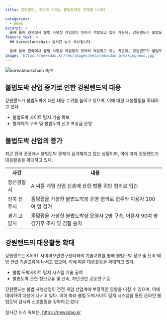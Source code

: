 ```yaml
---
title: 강원랜드, 주변국 카지노 불법도박장 견제에 나서다

categories:
  - News
excerpt: >
  올해 들어 전국에서 불법 사행성 게임장이 잇따라 적발되고 있는 가운데, 강원랜드가 불법도박에 대한 대응 수위를 높이고 있는 것으로 나타났다. 최근 강원랜드는 한국과학기술원(KAIST) 사이버보안연구센터와 불법도박 정보 및 단속·예방관련 기술교류 업무협약을 맺고 불법 도박사이트 탐지 시스템 기술을 활용하는 등 대응 범위를 확대하는 등 활발한 대응 조치를 내놓고 있다. 강원랜드는 건전 게임 산업계에 부정적인 영향이 발생할 수 있다고 판단하고 불법도박 방지를 위한 다양한 활동에 적극 참여하고 있다.
feature_text: >
  ## koreablockchain 실시간 뉴스 속보입니다.

  올해 들어 전국에서 불법 사행성 게임장이 잇따라 적발되고 있는 가운데, 강원랜드가 불법도박에 대한 대응 수위를 높이고 있는 것으로 나타났다. 최근 강원랜드는 한국과학기술원(KAIST) 사이버보안연구센터와 불법도박 정보 및 단속·예방관련 기술교류 업무협약을 맺고 불법 도박사이트 탐지 시스템 기술을 활용하는 등 대응 범위를 확대하는 등 활발한 대응 조치를 내놓고 있다. 강원랜드는 건전 게임 산업계에 부정적인 영향이 발생할 수 있다고 판단하고 불법도박 방지를 위한 다양한 활동에 적극 참여하고 있다.
image: 'https://newsdao.kr/res/images/meta/newsdao_breakingnews.jpg'
---
```


<p><img src="https://newsdao.kr/res/images/meta/newsdao_breakingnews.jpg" alt="koreablockchain 속보" /></p>

<h2 data-ke-size="size26">불법도박 산업 증가로 인한 강원랜드의 대응</h2>

<p data-ke-size="size16">강원랜드가 불법도박에 대한 대응 수위를 높이고 있으며, 이에 대한 대응활동을 확대하고 있다.</p>

<ul>
    <li>불법도박 사이트 탐지 기술 확보</li>
    <li>협력체계 구축 및 불법도박 신고 포상금 운영</li>
</ul>

<h2 data-ke-size="size26">불법도박 산업의 증가</h2>

<p data-ke-size="size16">최근 전국 곳곳에서 불법도박 문제가 심각해지고 있는 상황이며, 이에 따라 강원랜드가 대응활동을 확대하고 있다.</p>

<table>
    <tr>
        <td style="text-align: center; height: 17px;"><b>사건</b></td>
        <td style="text-align: center; height: 17px;"><b>내용</b></td>
    </tr>
    <tr>
        <td style="text-align: left;">정선경찰서</td>
        <td style="text-align: left;">A 씨를 게임 산업 진흥에 관한 법률 위반 혐의로 입건</td>
    </tr>
    <tr>
        <td style="text-align: left;">전북 전주시</td>
        <td style="text-align: left;">홀덤펍을 가장한 불법도박장 운영 혐의로 업주와 이용자 100여 명 검거</td>
    </tr>
    <tr>
        <td style="text-align: left;">경기 고양시</td>
        <td style="text-align: left;">홀덤펍을 가장한 불법도박장 운영자 2명 구속, 이용자 90여 명 검거후 조사 및 검찰 송치</td>
    </tr>
</table>

<h2 data-ke-size="size26">강원랜드의 대응활동 확대</h2>

<p data-ke-size="size16">강원랜드는 KAIST 사이버보안연구센터와의 기술교류를 통해 불법도박 정보 및 단속·예방 관련 기술교류에 나서고 있으며, 이에 따른 대응활동을 확대하고 있다.</p>

<ul>
    <li>불법 도박사이트 탐지 시스템 기술 공여</li>
    <li>불법도박 관련 정보공유 및 단속, 차단관련 공동연구 등</li>
</ul>

<p data-ke-size="size16">강원랜드는 불법 사행산업이 건전 게임 산업계에 부정적인 영향을 미칠 수 있으며, 이에 대비하여 대응에 나서고 있다. 이에 따라 불법 도박사이트 탐지 시스템을 통한 온라인 불법도박 감시와 신고활동을 강화하고 있다.</p>
실시간 뉴스 속보는, <a href="https://newsdao.kr" rel="dofollow">https://newsdao.kr</a>


